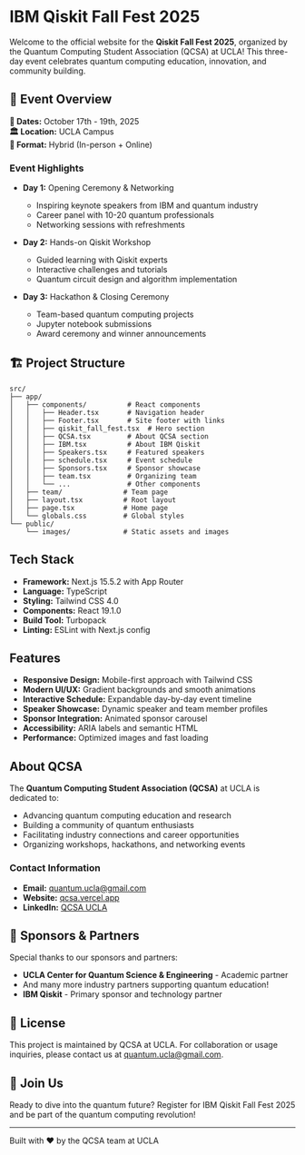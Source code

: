 # IBM Qiskit Fall Fest 2025

Welcome to the official website for the **Qiskit Fall Fest 2025**, organized by the Quantum Computing Student Association (QCSA) at UCLA! This three-day event celebrates quantum computing education, innovation, and community building.

## 🎯 Event Overview

**📅 Dates:** October 17th - 19th, 2025  
**🏛️ Location:** UCLA Campus  
**🎪 Format:** Hybrid (In-person + Online)

### Event Highlights

- **Day 1:** Opening Ceremony & Networking
  - Inspiring keynote speakers from IBM and quantum industry
  - Career panel with 10-20 quantum professionals
  - Networking sessions with refreshments

- **Day 2:** Hands-on Qiskit Workshop
  - Guided learning with Qiskit experts
  - Interactive challenges and tutorials
  - Quantum circuit design and algorithm implementation

- **Day 3:** Hackathon & Closing Ceremony
  - Team-based quantum computing projects
  - Jupyter notebook submissions
  - Award ceremony and winner announcements

## 🏗️ Project Structure

```text
src/
├── app/
│   ├── components/          # React components
│   │   ├── Header.tsx       # Navigation header
│   │   ├── Footer.tsx       # Site footer with links
│   │   ├── qiskit_fall_fest.tsx  # Hero section
│   │   ├── QCSA.tsx         # About QCSA section
│   │   ├── IBM.tsx          # About IBM Qiskit
│   │   ├── Speakers.tsx     # Featured speakers
│   │   ├── schedule.tsx     # Event schedule
│   │   ├── Sponsors.tsx     # Sponsor showcase
│   │   ├── team.tsx         # Organizing team
│   │   └── ...              # Other components
│   ├── team/               # Team page
│   ├── layout.tsx          # Root layout
│   ├── page.tsx            # Home page
│   └── globals.css         # Global styles
└── public/
    └── images/             # Static assets and images
```

## Tech Stack

- **Framework:** Next.js 15.5.2 with App Router
- **Language:** TypeScript
- **Styling:** Tailwind CSS 4.0
- **Components:** React 19.1.0
- **Build Tool:** Turbopack
- **Linting:** ESLint with Next.js config

## Features

- **Responsive Design:** Mobile-first approach with Tailwind CSS
- **Modern UI/UX:** Gradient backgrounds and smooth animations
- **Interactive Schedule:** Expandable day-by-day event timeline
- **Speaker Showcase:** Dynamic speaker and team member profiles
- **Sponsor Integration:** Animated sponsor carousel
- **Accessibility:** ARIA labels and semantic HTML
- **Performance:** Optimized images and fast loading

## About QCSA

The **Quantum Computing Student Association (QCSA)** at UCLA is dedicated to:

- Advancing quantum computing education and research
- Building a community of quantum enthusiasts
- Facilitating industry connections and career opportunities
- Organizing workshops, hackathons, and networking events

### Contact Information

- **Email:** <quantum.ucla@gmail.com>
- **Website:** [qcsa.vercel.app](https://qiskit-fall-fest-ucla.vercel.app/)
- **LinkedIn:** [QCSA UCLA](https://www.linkedin.com/company/quantum-computing-student-association-ucla)

## 🤝 Sponsors & Partners

Special thanks to our sponsors and partners:

- **UCLA Center for Quantum Science & Engineering** - Academic partner
- And many more industry partners supporting quantum education!
- **IBM Qiskit** - Primary sponsor and technology partner

## 📄 License

This project is maintained by QCSA at UCLA. For collaboration or usage inquiries, please contact us at <quantum.ucla@gmail.com>.

## 🎉 Join Us

Ready to dive into the quantum future? Register for IBM Qiskit Fall Fest 2025 and be part of the quantum computing revolution!

---

Built with ❤️ by the QCSA team at UCLA
